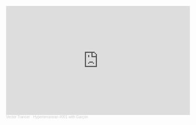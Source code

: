 <iframe width="100%" height="300" scrolling="no" frameborder="no" allow="autoplay" src="https://w.soundcloud.com/player/?url=https%3A//api.soundcloud.com/tracks/908320270&color=%23ff5500&auto_play=false&hide_related=false&show_comments=true&show_user=true&show_reposts=false&show_teaser=true&visual=true"></iframe><div style="font-size: 10px; color: #cccccc;line-break: anywhere;word-break: normal;overflow: hidden;white-space: nowrap;text-overflow: ellipsis; font-family: Interstate,Lucida Grande,Lucida Sans Unicode,Lucida Sans,Garuda,Verdana,Tahoma,sans-serif;font-weight: 100;"><a href="https://soundcloud.com/vectortrancer_aasudd" title="Vector Trancer" target="_blank" style="color: #cccccc; text-decoration: none;">Vector Trancer</a> · <a href="https://soundcloud.com/vectortrancer_aasudd/hyperterranean-with-garcon" title="Hyperterranean #001 with Garçon" target="_blank" style="color: #cccccc; text-decoration: none;">Hyperterranean #001 with Garçon</a></div>